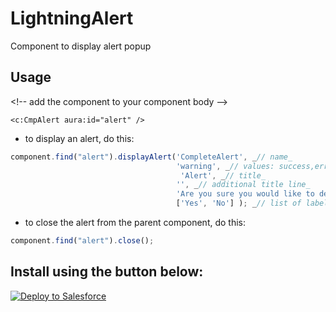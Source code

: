 # LightningAlert

Component to display alert popup 

## Usage

&lt;!-- add the component to your component body --&gt;

```
<c:CmpAlert aura:id="alert" />
```

* to display an alert, do this: 

```javascript
component.find("alert").displayAlert('CompleteAlert', _// name_
                                     'warning', _// values: success,error,warning,info_
                                      'Alert', _// title_
                                     '', _// additional title line_
                                     'Are you sure you would like to delete ?', _// message in alert box_
                                     ['Yes', 'No'] ); _// list of labels for buttons to display_
```

* to close the alert from the parent component, do this:

```javascript
component.find("alert").close();
```

## Install using the button below:

<a href="https://githubsfdeploy.herokuapp.com?owner=veenasundara&repo=LightningAlert">
  <img alt="Deploy to Salesforce"
       src="https://raw.githubusercontent.com/afawcett/githubsfdeploy/master/src/main/webapp/resources/img/deploy.png">
</a>
